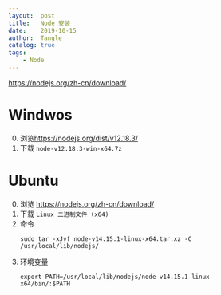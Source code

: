 ```yaml
---
layout:  post
title:   Node 安装
date:    2019-10-15
author:  Tangle
catalog: true
tags:
    - Node
---
```


<https://nodejs.org/zh-cn/download/>

# Windwos

0. 浏览<https://nodejs.org/dist/v12.18.3/>
0. 下载 `node-v12.18.3-win-x64.7z`

# Ubuntu

0. 浏览 <https://nodejs.org/zh-cn/download/>
0. 下载 `Linux 二进制文件 (x64)`
0. 命令
    ```
    sudo tar -xJvf node-v14.15.1-linux-x64.tar.xz -C /usr/local/lib/nodejs/
    ```
0. 环境变量
    ```
    export PATH=/usr/local/lib/nodejs/node-v14.15.1-linux-x64/bin/:$PATH
    ```
